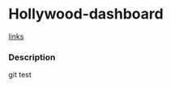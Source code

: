 # Hollywood-dashboard

[links](https://g5-freemen.github.io/Hollywood-dashboard/)

### Description

git test